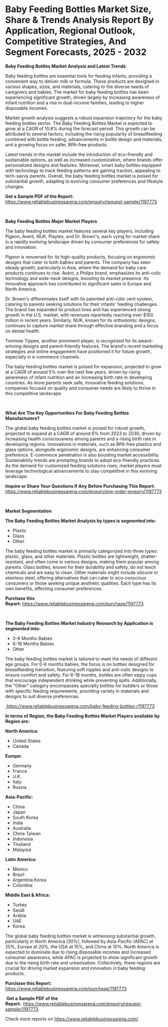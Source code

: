<p><h1>Baby Feeding Bottles Market Size, Share & Trends Analysis Report By Application, Regional Outlook, Competitive Strategies, And Segment Forecasts, 2025 - 2032</h1></p><p><strong>Baby Feeding Bottles Market Analysis and Latest Trends</strong></p>
<p><p>Baby feeding bottles are essential tools for feeding infants, providing a convenient way to deliver milk or formula. These products are designed in various shapes, sizes, and materials, catering to the diverse needs of caregivers and babies. The market for baby feeding bottles has been experiencing significant growth, driven largely by increasing awareness of infant nutrition and a rise in dual-income families, leading to higher disposable incomes.</p><p>Market growth analysis suggests a robust expansion trajectory for the baby feeding bottles sector. The Baby Feeding Bottles Market is expected to grow at a CAGR of 10.8% during the forecast period. This growth can be attributed to several factors, including the rising popularity of breastfeeding combined with bottle feeding, advancements in bottle design and materials, and a growing focus on safer, BPA-free products.</p><p>Latest trends in the market include the introduction of eco-friendly and sustainable options, as well as increased customization, where brands offer personalized designs and features. Moreover, smart baby bottles equipped with technology to track feeding patterns are gaining traction, appealing to tech-savvy parents. Overall, the baby feeding bottles market is poised for substantial growth, adapting to evolving consumer preferences and lifestyle changes.</p></p>
<p><strong>Get a Sample PDF of the Report:&nbsp;</strong> <a href="https://www.reliablebusinessarena.com/enquiry/request-sample/1197773?utm_campaign=2136&utm_medium=2&utm_source=Github&utm_content=ia&utm_term=05042025&utm_id=baby-feeding-bottles">https://www.reliablebusinessarena.com/enquiry/request-sample/1197773</a></p>
<p>&nbsp;</p>
<p><strong>Baby Feeding Bottles Major Market Players</strong></p>
<p><p>The baby feeding bottles market features several key players, including Pigeon, Avent, NUK, Playtex, and Dr. Brown's, each vying for market share in a rapidly evolving landscape driven by consumer preferences for safety and innovation.</p><p>Pigeon is renowned for its high-quality products, focusing on ergonomic designs that cater to both babies and parents. The company has seen steady growth, particularly in Asia, where the demand for baby care products continues to rise. Avent, a Philips brand, emphasizes its anti-colic technology and wide-neck designs, boosting its market presence. Its innovative approach has contributed to significant sales in Europe and North America.</p><p>Dr. Brown's differentiates itself with its patented anti-colic vent system, catering to parents seeking solutions for their infants' feeding challenges. The brand has expanded its product lines and has experienced strong growth in the U.S. market, with revenues reportedly reaching over $100 million in recent years. Similarly, NUK, known for its orthodontic designs, continues to capture market share through effective branding and a focus on dental health.</p><p>Tommee Tippee, another prominent player, is recognized for its award-winning designs and parent-friendly features. The brand's recent marketing strategies and online engagement have positioned it for future growth, especially in e-commerce channels.</p><p>The baby feeding bottles market is poised for expansion, projected to grow at a CAGR of around 5% over the next few years, driven by rising awareness of infant nutrition and an increasing birth rate in developing countries. As more parents seek safe, innovative feeding solutions, companies focused on quality and consumer needs are likely to thrive in this competitive landscape.</p></p>
<p>&nbsp;</p>
<p><strong>What Are The Key Opportunities For Baby Feeding Bottles Manufacturers?</strong></p>
<p><p>The global baby feeding bottles market is poised for robust growth, projected to expand at a CAGR of around 6% from 2023 to 2030, driven by increasing health consciousness among parents and a rising birth rate in developing regions. Innovations in materials, such as BPA-free plastics and glass options, alongside ergonomic designs, are enhancing consumer preference. E-commerce penetration is also boosting market accessibility. Sustainability trends are prompting brands to adopt eco-friendly practices. As the demand for customized feeding solutions rises, market players must leverage technological advancements to stay competitive in this evolving landscape.</p></p>
<p><strong>Inquire or Share Your Questions If Any Before Purchasing This Report:</strong> <a href="https://www.reliablebusinessarena.com/enquiry/pre-order-enquiry/1197773?utm_campaign=2136&utm_medium=2&utm_source=Github&utm_content=ia&utm_term=05042025&utm_id=baby-feeding-bottles">https://www.reliablebusinessarena.com/enquiry/pre-order-enquiry/1197773</a></p>
<p>&nbsp;</p>
<p><strong>Market Segmentation</strong></p>
<p><strong>The Baby Feeding Bottles Market Analysis by types is segmented into:</strong></p>
<p><ul><li>Plastic</li><li>Glass</li><li>Other</li></ul></p>
<p><p>The baby feeding bottles market is primarily categorized into three types: plastic, glass, and other materials. Plastic bottles are lightweight, shatter-resistant, and often come in various designs, making them popular among parents. Glass bottles, known for their durability and safety, do not leach chemicals and are easy to clean. Other materials might include silicone or stainless steel, offering alternatives that can cater to eco-conscious consumers or those seeking unique aesthetic qualities. Each type has its own benefits, affecting consumer preferences.</p></p>
<p><strong>Purchase this Report:&nbsp;</strong><a href="https://www.reliablebusinessarena.com/purchase/1197773?utm_campaign=2136&utm_medium=2&utm_source=Github&utm_content=ia&utm_term=05042025&utm_id=baby-feeding-bottles">https://www.reliablebusinessarena.com/purchase/1197773</a></p>
<p>&nbsp;</p>
<p><strong>The Baby Feeding Bottles Market Industry Research by Application is segmented into:</strong></p>
<p><ul><li>0-6 Months Babies</li><li>6-18 Months Babies</li><li>Other</li></ul></p>
<p><p>The baby feeding bottles market is tailored to meet the needs of different age groups. For 0-6 months babies, the focus is on bottles designed for breastfeeding transition, featuring soft nipples and anti-colic designs to ensure comfort and safety. For 6-18 months, bottles are often sippy cups that encourage independent drinking while preventing spills. Additionally, the "Other" category encompasses specialty bottles for toddlers or those with specific feeding requirements, providing variety in materials and designs to suit diverse preferences.</p></p>
<p><a href="https://www.reliablebusinessarena.com/baby-feeding-bottles-r1197773?utm_campaign=2136&utm_medium=2&utm_source=Github&utm_content=ia&utm_term=05042025&utm_id=baby-feeding-bottles">&nbsp;https://www.reliablebusinessarena.com/baby-feeding-bottles-r1197773</a></p>
<p><strong>In terms of Region, the Baby Feeding Bottles Market Players available by Region are:</strong></p>
<p>
    <p> <strong> North America: </strong>
        <ul>
            <li>United States</li>
            <li>Canada</li>
        </ul>
        </p> 
    <p> <strong> Europe: </strong>
        <ul>
            <li>Germany</li>
            <li>France</li>
            <li>U.K.</li>
            <li>Italy</li>
            <li>Russia</li>
        </ul>
        </p> 
    <p> <strong> Asia-Pacific: </strong>
        <ul>
            <li>China</li>
            <li>Japan</li>
            <li>South Korea</li>
            <li>India</li>
            <li>Australia</li>
            <li>China Taiwan</li>
            <li>Indonesia</li>
            <li>Thailand</li>
            <li>Malaysia</li>
        </ul>
        </p> 
    <p> <strong> Latin America: </strong>
        <ul>
            <li>Mexico</li>
            <li>Brazil</li>
            <li>Argentina Korea</li>
            <li>Colombia</li>
        </ul>
        </p> 
    <p> <strong> Middle East & Africa: </strong>
        <ul>
            <li>Turkey</li>
            <li>Saudi</li>
            <li>Arabia</li>
            <li>UAE</li>
            <li>Korea</li>
        </ul>
    </p>
    </p>
<p><p>The global baby feeding bottles market is witnessing substantial growth, particularly in North America (30%), followed by Asia-Pacific (APAC) at 25%, Europe at 20%, the USA at 15%, and China at 10%. North America is expected to dominate due to rising disposable incomes and increased consumer awareness, while APAC is projected to show significant growth due to the rising birth rate and urbanization. Collectively, these regions are crucial for driving market expansion and innovation in baby feeding products.</p></p>
<p><strong>Purchase this Report: </strong><a href="https://www.reliablebusinessarena.com/purchase/1197773?utm_campaign=2136&utm_medium=2&utm_source=Github&utm_content=ia&utm_term=05042025&utm_id=baby-feeding-bottles">https://www.reliablebusinessarena.com/purchase/1197773</a></p>
<p>&nbsp;<strong>Get a Sample PDF of the Report:&nbsp;&nbsp;</strong><a href="https://www.reliablebusinessarena.com/enquiry/request-sample/1197773?utm_campaign=2136&utm_medium=2&utm_source=Github&utm_content=ia&utm_term=05042025&utm_id=baby-feeding-bottles">https://www.reliablebusinessarena.com/enquiry/request-sample/1197773</a></p>
<p><strong></strong></p>
<p>Check more reports on <a href="https://www.reliablebusinessarena.com/?utm_campaign=2136&utm_medium=2&utm_source=Github&utm_content=ia&utm_term=05042025&utm_id=baby-feeding-bottles">https://www.reliablebusinessarena.com/</a></p>